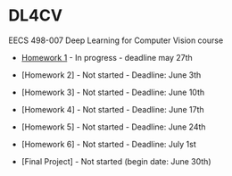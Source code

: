 # DL4CV
EECS 498-007 Deep Learning for Computer Vision course

- [Homework 1](https://github.com/sigalaz/DL4CV/tree/main/A1) - In progress - deadline may 27th
- [Homework 2] - Not started - Deadline: June 3th
- [Homework 3] - Not started - Deadline: June 10th
- [Homework 4] - Not started - Deadline: June 17th
- [Homework 5] - Not started - Deadline: June 24th
- [Homework 6] - Not started - Deadline: July 1st

- [Final Project] - Not started (begin date: June 30th)
